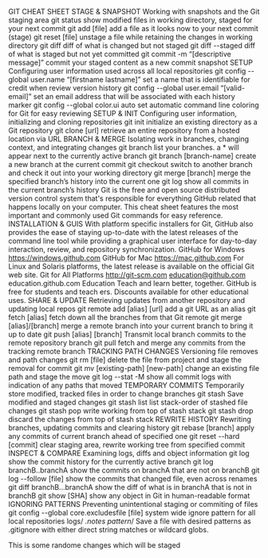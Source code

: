 GIT CHEAT SHEET
 STAGE & SNAPSHOT
 Working with snapshots and the Git staging area
 git status
 show modified files in working directory, staged for your next commit
 git add [file]
 add a file as it looks now to your next commit (stage)
 git reset [file]
 unstage a file while retaining the changes in working directory
 git diff
 diff of what is changed but not staged
 git diff --staged
 diff of what is staged but not yet committed
 git commit -m “[descriptive message]”
 commit your staged content as a new commit snapshot
 SETUP
 Configuring user information used across all local repositories
 git config --global user.name “[firstname lastname]”
 set a name that is identifiable for credit when review version history
 git config --global user.email “[valid-email]”
 set an email address that will be associated with each history marker
 git config --global color.ui auto
 set automatic command line coloring for Git for easy reviewing
 SETUP & INIT
 Configuring user information, initializing and cloning repositories
 git init
 initialize an existing directory as a Git repository
 git clone [url]
 retrieve an entire repository from a hosted location via URL
 BRANCH & MERGE
 Isolating work in branches, changing context, and integrating changes
 git branch
 list your branches. a * will appear next to the currently active branch
 git branch [branch-name]
 create a new branch at the current commit
 git checkout
 switch to another branch and check it out into your working directory
 git merge [branch]
 merge the specified branch’s history into the current one
 git log
 show all commits in the current branch’s history
 Git is the free and open source distributed version control system that's responsible for everything GitHub 
related that happens locally on your computer. This cheat sheet features the most important and commonly 
used Git commands for easy reference.
 INSTALLATION & GUIS
 With platform specific installers for Git, GitHub also provides the 
ease of staying up-to-date with the latest releases of the command 
line tool while providing a graphical user interface for day-to-day 
interaction, review, and repository synchronization.
 GitHub for Windows
 https://windows.github.com
 GitHub for Mac
 https://mac.github.com
 For Linux and Solaris platforms, the latest release is available on 
the official Git web site.
 Git for All Platforms
 http://git-scm.com
education@github.com 
education.github.com
 Education
 Teach and learn better, together. GitHub is free for students and teach
ers. Discounts available for other educational uses.
 SHARE & UPDATE
 Retrieving updates from another repository and updating local repos
 git remote add [alias] [url]
 add a git URL as an alias
 git fetch [alias]
 fetch down all the branches from that Git remote
 git merge [alias]/[branch]
 merge a remote branch into your current branch to bring it up to date
 git push [alias] [branch]
 Transmit local branch commits to the remote repository branch
 git pull
 fetch and merge any commits from the tracking remote branch
 TRACKING PATH CHANGES
 Versioning file removes and path changes
 git rm [file]
 delete the file from project and stage the removal for commit
 git mv [existing-path] [new-path]
 change an existing file path and stage the move
 git log --stat -M
 show all commit logs with indication of any paths that moved TEMPORARY COMMITS
 Temporarily store modified, tracked files  in order to change branches
 git stash
 Save modified and staged changes
 git stash list
 list stack-order of stashed file changes
 git stash pop
 write working from top of stash stack
 git stash drop
 discard  the changes from top of stash stack
 REWRITE HISTORY
 Rewriting branches, updating commits and clearing history
 git rebase [branch]
 apply any commits of current branch ahead of specified one
 git reset --hard [commit]
 clear staging area, rewrite working tree from specified commit
 INSPECT & COMPARE
 Examining logs, diffs and object information
 git log
 show the commit history for the currently active branch
 git log branchB..branchA
 show the commits on branchA that are not on branchB
 git log --follow [file]
 show the commits that changed file, even across renames
 git diff branchB...branchA
 show the diff of what is in branchA that is not in branchB
 git show [SHA]
 show any object in Git in human-readable format
 IGNORING PATTERNS
 Preventing unintentional staging or commiting of files
 git config --global core.excludesfile [file]
 system wide ignore pattern for all local repositories
 logs/
 *.notes
 pattern*/
 Save a file with desired patterns as .gitignore with either direct string 
matches or wildcard globs.


This is some randome changes which will be staged